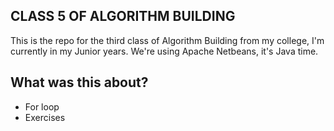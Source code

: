 ## CLASS 5 OF ALGORITHM BUILDING
This is the repo for the third class of Algorithm Building from my college, I'm currently in my Junior years. We're using Apache Netbeans, it's Java time.

## What was this about?
- For loop
- Exercises
